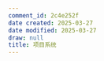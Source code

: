 ```yaml
---
comment_id: 2c4e252f
date created: 2025-03-27
date modified: 2025-03-27
draw: null
title: 项目系统
---
```

